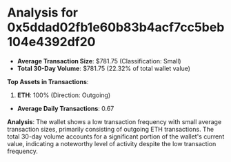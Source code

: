 # Analysis for 0x5ddad02fb1e60b83b4acf7cc5beb104e4392df20

- **Average Transaction Size**: $781.75 (Classification: Small)
- **Total 30-Day Volume**: $781.75 (22.32% of total wallet value)

**Top Assets in Transactions**:
1. **ETH**: 100% (Direction: Outgoing)

- **Average Daily Transactions**: 0.67

**Analysis**: The wallet shows a low transaction frequency with small average transaction sizes, primarily consisting of outgoing ETH transactions. The total 30-day volume accounts for a significant portion of the wallet's current value, indicating a noteworthy level of activity despite the low transaction frequency.